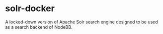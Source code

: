 # solr-docker

A locked-down version of Apache Solr search engine designed to be used as a search backend of NodeBB.
